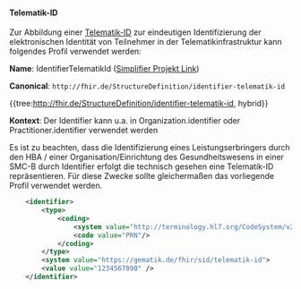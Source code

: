 #### Telematik-ID

Zur Abbildung einer [Telematik-ID](https://fachportal.gematik.de/fachportal-import/files/gemSpec_PKI_V2.10.2.pdf) zur eindeutigen Identifizierung der elektronischen Identität von Teilnehmer in der Telematikinfrastruktur kann folgendes Profil verwendet werden:

**Name**: IdentifierTelematikId ([Simplifier Projekt Link](https://simplifier.net/resolve?canonical=http://fhir.de/StructureDefinition/identifier-telematik-id&scope=de.basisprofil.r4@1.5.0))

**Canonical**: `http://fhir.de/StructureDefinition/identifier-telematik-id`

{{tree:http://fhir.de/StructureDefinition/identifier-telematik-id, hybrid}}

**Kontext**: Der Identifier kann u.a. in Organization.identifier oder Practitioner.identifier verwendet werden

Es ist zu beachten, dass die Identifizierung eines Leistungserbringers durch den HBA / einer Organisation/Einrichtung des Gesundheitswesens in einer SMC-B durch Identifier erfolgt die technisch gesehen eine Telematik-ID repräsentieren. Für diese Zwecke sollte gleichermaßen das vorliegende Profil verwendet werden.

```xml
    <identifier>
        <type>
            <coding>
                <system value="http://terminology.hl7.org/CodeSystem/v2-0203"/>
                <code value="PRN"/>
            </coding>
        </type>
        <system value="https://gematik.de/fhir/sid/telematik-id">
        <value value="1234567890" />
    </identifier>
```
